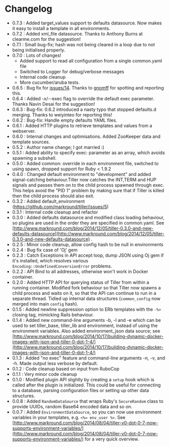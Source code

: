 # Changelog

* 0.7.3 : Added target_values support to defaults datasource. Now makes it easy to install a template in all environments.
* 0.7.2 : Added xml_file datasource. Thanks to Anthony Burns at clearme.com for the suggestion!
* 0.7.1 : Small bug-fix; hash was not being cleared in a loop due to not being initialised properly.
* 0.7.0 : Lots of changes!
  * Added support to read all configuration from a single common.yaml file
  * Switched to Logger for debug/verbose messages
  * Internal code cleanup
  * More cucumber/aruba tests.
* 0.6.5 : Bug fix for [issues/14](https://github.com/markround/tiller/issues/14). Thanks to [gnomff](https://github.com/gnomff) for spotting and reporting this.
* 0.6.4 : Added -x/--exec flag to override the default exec parameter. Thanks Navin Desai for the suggestion!
* 0.6.3 : Bug-fix: 0.6.2 introduced a nasty typo that stopped defaults.d merging. Thanks to weiyinteo for reporting this!
* 0.6.2 : Bug-fix: Handle empty defaults YAML files.
* 0.6.1 : Added HTTP plugins to retrieve templates and values from a webserver.
* 0.6.0 : Internal changes and optimisations. Added ZooKeeper data and template sources.
* 0.5.2 : Author name change; I got married :)
* 0.5.1 : Added ability to specify exec: parameter as an array, which avoids spawning a subshell.
* 0.5.0 : Added common: override in each environment file, switched to using spawn, dropped support for Ruby < 1.9.2
* 0.4.0 : Changed default environment to "development" and added signal-catching behaviour.Tiller now catches the INT,TERM and HUP signals and passes them on to the child process spawned through exec. This helps avoid the "PID 1" problem by making sure that if Tiller is killed then the child process should also exit.
* 0.3.2 : Added default_environment (https://github.com/markround/tiller/issues/5)
* 0.3.1 : Internal code cleanup and refactor
* 0.3.0 : Added defaults datasource and modified class loading behaviour, so plugins are used in the order they are specified in common.yaml. See [http://www.markround.com/blog/2014/12/05/tiller-0.3.0-and-new-defaults-datasource](http://www.markround.com/blog/2014/12/05/tiller-0.3.0-and-new-defaults-datasource)
.
* 0.2.5 : Minor code cleanup, allow config hash to be null in environments
* 0.2.4 : Bug fix case of 'Oj' gem
* 0.2.3 : Catch Exceptions in API accept loop, dump JSON using Oj gem if it's installed, which resolves various `Encoding::UndefinedConversionError` problems.
* 0.2.2 : API Bind to all addresses, otherwise won't work in Docker container.
* 0.2.0 : Added HTTP API for querying status of Tiller from within a running container. Modified fork behaviour so that Tiller now spawns a child process and waits on it, so that the API can continue to run in a separate thread. Tidied up internal data structures (`common_config` now merged into main `config` hash).
* 0.1.5 : Added newline suppression option to ERb templates with the `-%>` closing tag, mimicking Rails behaviour.
* 0.1.4 : Added new command-line arguments -b, -l and -e which can be used to set tiller_base, tiller_lib and environment, instead of using the environment variables. Also added environment_json data source; see [http://www.markround.com/blog/2014/10/17/building-dynamic-docker-images-with-json-and-tiller-0-dot-1-4/](http://www.markround.com/blog/2014/10/17/building-dynamic-docker-images-with-json-and-tiller-0-dot-1-4/)
* 0.1.3 : Added "no exec" feature and command-line arguments -n, -v, and -h. Made output less verbose by default.
* 0.1.2 : Code cleanup based on input from RuboCop
* 0.1.1 : Very minor code cleanup
* 0.1.0 : Modified plugin API slightly by creating a `setup` hook which is called after the plugin is initialized. This could be useful for connecting to a database, parsing configuration files or setting up other data structures.
* 0.0.8 : Added `RandomDataSource` that wraps Ruby's `SecureRandom` class to provide UUIDs, random Base64 encoded data and so on.
* 0.0.7 : Added `EnvironmentDataSource`, so you can now use environment variables in your templates, e.g. `<%= env_user %>`. See [http://www.markround.com/blog/2014/08/04/tiller-v0-dot-0-7-now-supports-environment-variables/](http://www.markround.com/blog/2014/08/04/tiller-v0-dot-0-7-now-supports-environment-variables/) for a very quick overview.

